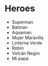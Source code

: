 # Heroes

* Superman
* Batman
* Aquaman
* Mujer Maravilla
* Linterna Verde
* Robin
* Volcán Negro
* Mi papá

